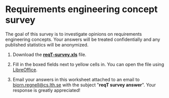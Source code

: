 # Requirements engineering concept survey

The goal of this survey is to investigate opinions on requirements engineering concepts. Your answers will be treated confidentially and any published statistics will be anonymized. 

1. Download the **[reqT-survey.xls]** file.

2. Fill in the boxed fields next to yellow cells in. You can open the file using [LibreOffice].

3. Email your answers in this worksheet attached to an email to bjorn.regnell@cs.lth.se with the subject "**reqT survey answer**". Your response is greatly appreciated!

[reqT-survey.xls]: https://github.com/reqT/reqT/raw/3.0.x/survey/reqT-survey.xls
[LibreOffice]: https://www.libreoffice.org/download/
